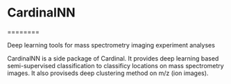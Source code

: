 # CardinalNN

========

Deep learning tools for mass spectrometry imaging experiment analyses

CardinalNN is a side package of Cardinal. It provides deep learning based semi-supervised classification to classificy locations on mass spectrometry images. It also proviseds deep clustering method on m/z (ion images).



